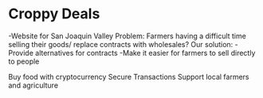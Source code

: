 # Croppy Deals

-Website for San Joaquin Valley
Problem: Farmers having a difficult time selling their goods/ replace contracts with wholesales?
Our solution:
-Provide alternatives for contracts
-Make it easier for farmers to sell directly to people

Buy food with cryptocurrency
Secure Transactions
Support local farmers and agriculture 
